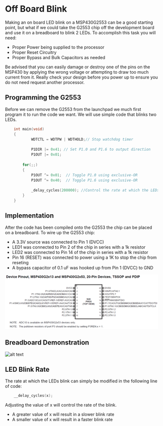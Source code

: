 # Off Board Blink

Making an on board LED blink on a MSP430G2553 can be a good starting point, but what if we could take the G2553 chip off the development board and use it on a breadboard to blink 2 LEDs. To accomplish this task you will need:

* Proper Power being supplied to the processor
* Proper Reset Circuitry
* Proper Bypass and Bulk Capacitors as needed

Be advised that you can easily damage or destroy one of the pins on the MSP430 by applying the wrong voltage or attempting to draw too much current from it. Really check your design before you power up to ensure you do not need request another processor.

## Programming the G2553

Before we can remove the G2553 from the launchpad we much first program it to run the code we want. We will use simple code that blinks two LEDs. 

```c
	int main(void)
	{
    		WDTCTL = WDTPW | WDTHOLD;// Stop watchdog timer

    		P1DIR |= 0x41; // Set P1.0 and P1.6 to output direction
    		P1OUT |= 0x01;

		for(;;)
		{
   			P1OUT ^= 0x01;  // Toggle P1.0 using exclusive-OR
   			P1OUT ^= 0x40;	// Toggle P1.6 using exclusive-OR

   			_delay_cycles(200000); //Control the rate at which the LEDs blink
		}
	}
```
## Implementation

After the code has been compiled onto the G2553 the chip can be placed on a breadboard. To wire up the G2553 chip:

* A 3.3V source was connected to Pin 1 (DVCC)
* LED1 was connected to Pin 2 of the chip in series with a 1k resistor
* LED2 was connected to Pin 14 of the chip in series with a 1k resistor
* Pin 16 (RESET) was connected to power using a 1K to stop the chip from reseting
* A bypass capacitor of 0.1 uF was hooked up from Pin 1 (DVCC) to GND

![alt text](https://github.com/RU09342/lab-2-blinking-leds-bubliss3/blob/master/Off_Board%20Blink/msp430G2553.png)

## Breadboard Demonstration

![alt text](https://github.com/RU09342/lab-2-blinking-leds-bubliss3/blob/master/Off_Board%20Blink/ezgif.com-video-to-gif.gif)

## LED Blink Rate

The rate at which the LEDs blink can simply be modified in the following line of code:

```c
    __delay_cycles(x);

```
Adjusting the value of x will control the rate of the blink.
* A greater value of x will result in a slower blink rate
* A smaller value of x will result in a faster blink rate